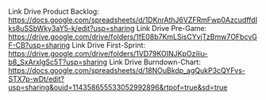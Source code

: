 Link Drive Product Backlog: https://docs.google.com/spreadsheets/d/1DKnrAthJ6VZFRmFwp0AzcudffdIks8uSSbWky3aY5-k/edit?usp=sharing
Link Drive Pre-Game: https://drive.google.com/drive/folders/1fE08b7KmLSisCYvjTzBmw7OFbcyGF-CB?usp=sharing 
Link Drive First-Sprint: https://drive.google.com/drive/folders/1VD79KOINJKpOziliu-b8_SxArxlgSc5T?usp=sharing
Link Drive Burndown-Chart: https://docs.google.com/spreadsheets/d/18NOuBkdp_agQukP3cQYFvs-STX7p-wDt/edit?usp=sharing&ouid=114358655533052992896&rtpof=true&sd=true
